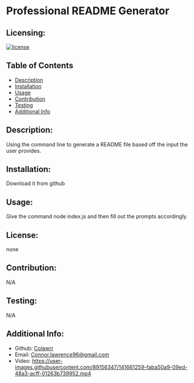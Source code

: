 # Professional README Generator
  ## Licensing:
  [![license](https://img.shields.io/badge/license-none-blue)](https://shields.io)
  ## Table of Contents 
  - [Description](#description)
  - [Installation](#installation)
  - [Usage](#usage)
  - [Contribution](#contribution)
  - [Testing](#testing)
  - [Additional Info](#additional-info)
  ## Description:
  Using the command line to generate a README file based off the input the user provides.
  ## Installation:
  Download it from github
  ## Usage:
  Give the command node index.js and then fill out the prompts accordingly.
  ## License:
  none
  ## Contribution:
  N/A
  ## Testing:
  N/A
  ## Additional Info:
  - Github: [Colawrr](https://github.com/Colawrr)
  - Email: Connor.lawrence96@gmail.com 
  - Video: https://user-images.githubusercontent.com/89156347/141661259-faba50a9-09ed-48a3-acff-01263b739952.mp4